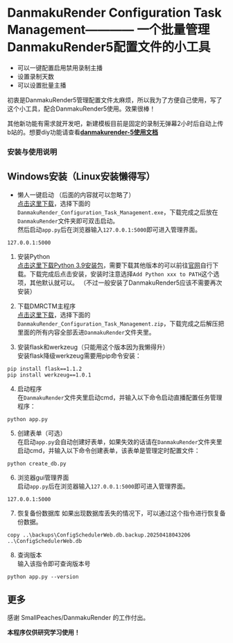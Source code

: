 # DanmakuRender Configuration Task Management———— 一个批量管理DanmakuRender5配置文件的小工具

- 可以一键配置启用禁用录制主播
- 设置录制天数
- 可以设置批量主播
    
初衷是DanmakuRender5管理配置文件太麻烦，所以我为了方便自己使用，写了这个小工具，配合DanmakuRender5使用。效果很棒！

其他新功能有需求就开发吧，新建模板目前是固定的录制无弹幕2小时后自动上传b站的。想要diy功能请查看[**danmakurender-5使用文档**](https://github.com/SmallPeaches/DanmakuRender/blob/v5/docs/usage.md)

### 安装与使用说明      
## Windows安装（Linux安装懒得写） 
- 懒人一键启动 （后面的内容就可以忽略了）   
[点击这里下载](https://github.com/jiabenguiyin/DanmakuRender_Configuration_Task_Management/releases/latest)，选择下面的`DanmakuRender_Configuration_Task_Management.exe`，下载完成之后放在`DanmakuRender`文件夹即可双击启动。    
然后启动`app.py`后在浏览器输入`127.0.0.1:5000`即可进入管理界面。
```shell
127.0.0.1:5000
```


1. 安装Python            
[点击这里下载Python 3.9安装包](https://www.python.org/ftp/python/3.9.13/python-3.9.13-amd64.exe)，需要下载其他版本的可以前往[官网](https://www.python.org/downloads/)自行下载。下载完成后点击安装，安装时注意选择`Add Python xxx to PATH`这个选项，其他默认就可以。  （不过一般安装了DanmakuRender5应该不需要再次安装）   

2. 下载DMRCTM主程序    
[点击这里下载](https://github.com/jiabenguiyin/DanmakuRender_Configuration_Task_Management/releases/latest)，选择下面的`DanmakuRender_Configuration_Task_Management.zip`，下载完成之后解压把里面的所有内容全部丢进`DanmakuRender`文件夹里。

3. 安装flask和werkzeug（只能用这个版本因为我懒得升）   
安装flask降级werkzeug需要用pip命令安装：
```pip
pip install flask==1.1.2
pip install werkzeug==1.0.1
```

4. 启动程序    
在`DanmakuRender`文件夹里启动cmd，并输入以下命令启动直播配置任务管理程序：
```shell
python app.py
```
5. 创建表单（可选）    
在启动`app.py`会自动创建好表单，如果失效的话请在`DanmakuRender`文件夹里启动cmd，并输入以下命令创建表单，该表单是管理定时配置文件：
```shell
python create_db.py
```
6. 浏览器gui管理界面    
启动`app.py`后在浏览器输入`127.0.0.1:5000`即可进入管理界面。
```shell
127.0.0.1:5000
```
7. 恢复备份数据库
如果出现数据库丢失的情况下，可以通过这个指令进行恢复备份数据。
```shell
copy ..\backups\ConfigSchedulerWeb.db.backup.20250418043206 ..\ConfigSchedulerWeb.db
```
8. 查询版本    
输入该指令即可查询版本号 
```shell
python app.py --version
```

## 更多
感谢 SmallPeaches/DanmakuRender 的工作付出。            

**本程序仅供研究学习使用！**



